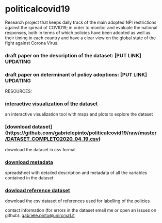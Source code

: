 # politicalcovid19
Research project that keeps daily track of the main adopted NPI restrictions against the spread of COVID19; in order to monitor and evaluate the national responses, both in terms of which policies have been adopted as well as their timing in each country and have a clear view on the global state of the fight against Corona Virus.


### draft paper on the description of the  dataset: [PUT LINK] UPDATING

### draft paper on determinant of policy adoptions: [PUT LINK] UPDATING

RESOURCES:

### [interactive visualization of the dataset](https://gabrielepinto.github.io/politicalcovid19/political_covid_map_visualization.html)
an interactive visualization tool with maps and plots to explore the dataset

###  [download dataset] (https://github.com/gabrielepinto/politicalcovid19/raw/master/DATASET_COMPLETO2020_04_19.csv)
download the dataset in csv format

###  [download metadata](https://github.com/gabrielepinto/politicalcovid19/blob/master/variable_list_31032020.xlsx?raw=true)
spreadsheet with detailed description and metadata of all the variables contained in the dataset

### [dowload reference dataset](https://raw.githubusercontent.com/gabrielepinto/politicalcovid19/master/DATASET_POLITICAL_COVID_REFERENCES.csv)
download the csv dataset of references used for labelling of the policies




contact information (for errors in the dataset email me or open an issues on github):
gabriele.pinto@uniroma1.it
